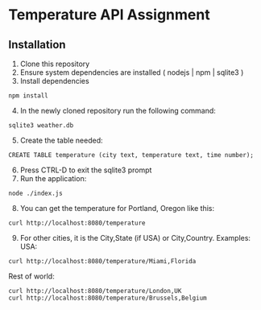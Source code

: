 # Temperature API Assignment

## Installation

1. Clone this repository
2. Ensure system dependencies are installed ( nodejs | npm | sqlite3 )
3. Install dependencies

```
npm install
```

4. In the newly cloned repository run the following command:

```
sqlite3 weather.db
```

5. Create the table needed:

```
CREATE TABLE temperature (city text, temperature text, time number);
```

6. Press CTRL-D to exit the sqlite3 prompt
7. Run the application:

```
node ./index.js
```

8. You can get the temperature for Portland, Oregon like this:

```
curl http://localhost:8080/temperature
```

9. For other cities, it is the City,State (if USA) or City,Country. Examples:
USA:

```
curl http://localhost:8080/temperature/Miami,Florida
```

Rest of world:

```
curl http://localhost:8080/temperature/London,UK
curl http://localhost:8080/temperature/Brussels,Belgium
```